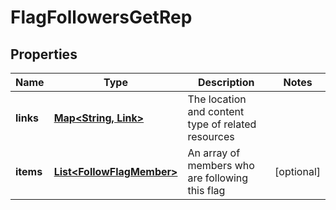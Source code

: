 

# FlagFollowersGetRep


## Properties

| Name | Type | Description | Notes |
|------------ | ------------- | ------------- | -------------|
|**links** | [**Map&lt;String, Link&gt;**](Link.md) | The location and content type of related resources |  |
|**items** | [**List&lt;FollowFlagMember&gt;**](FollowFlagMember.md) | An array of members who are following this flag |  [optional] |



